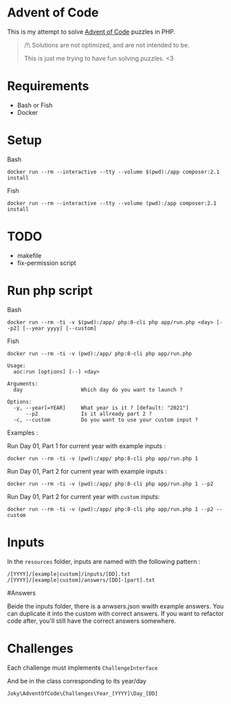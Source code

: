 # Advent of Code

This is my attempt to solve [Advent of Code](https://adventofcode.com/) puzzles in PHP.

> /!\ Solutions are not optimized, and are not intended to be.
> 
> This is just me trying to have fun solving puzzles. <3

# Requirements

* Bash or Fish
* Docker

# Setup

Bash
```
docker run --rm --interactive --tty --volume $(pwd):/app composer:2.1 install
```

Fish
```
docker run --rm --interactive --tty --volume (pwd):/app composer:2.1 install
```

# TODO 

* makefile
* fix-permission script

# Run php script

Bash
```
docker run --rm -ti -v $(pwd):/app/ php:8-cli php app/run.php <day> [--p2] [--year yyyy] [--custom]
```

Fish
```
docker run --rm -ti -v (pwd):/app/ php:8-cli php app/run.php
```

```
Usage:
  aoc:run [options] [--] <day>

Arguments:
  day                   Which day do you want to launch ?

Options:
  -y, --year[=YEAR]     What year is it ? [default: "2021"]
      --p2              Is it allready part 2 ?
  -c, --custom          Do you want to use your custom input ?
```

Examples :

Run Day 01, Part 1 for current year with example inputs : 
```
docker run --rm -ti -v (pwd):/app/ php:8-cli php app/run.php 1
```

Run Day 01, Part 2 for current year with example inputs :
```
docker run --rm -ti -v (pwd):/app/ php:8-cli php app/run.php 1 --p2
```

Run Day 01, Part 2 for current year with `custom` inputs:
```
docker run --rm -ti -v (pwd):/app/ php:8-cli php app/run.php 1 --p2 --custom
```

# Inputs

In the `resources` folder, inputs are named with the following pattern : 

```
/[YYYY]/[example|custom]/inputs/[DD].txt
/[YYYY]/[example|custom]/answers/[DD]-[part].txt
```

#Answers

Beide the inputs folder, there is a anwsers.json wwith example answers. You can duplicate it into the custom with correct answers. If you want to refactor code after, you'll still have the correct answers somewhere.

# Challenges

Each challenge must implements `ChallengeInterface`

And be in the class corresponding to its year/day

`Joky\AdventOfCode\Challenges\Year_[YYYY]\Day_[DD]`